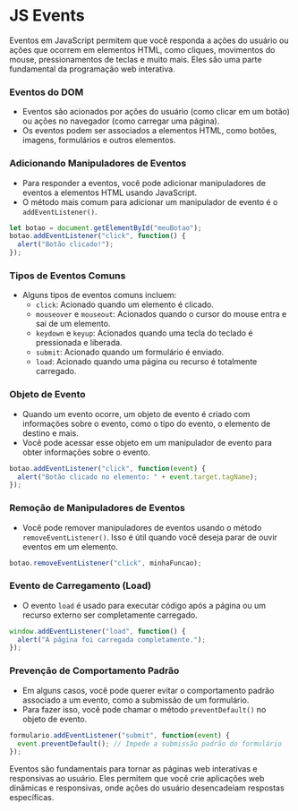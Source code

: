 # JS Events

Eventos em JavaScript permitem que você responda a ações do usuário ou ações que ocorrem em elementos HTML, como cliques, movimentos do mouse, pressionamentos de teclas e muito mais. Eles são uma parte fundamental da programação web interativa.

### Eventos do DOM

- Eventos são acionados por ações do usuário (como clicar em um botão) ou ações no navegador (como carregar uma página).
- Os eventos podem ser associados a elementos HTML, como botões, imagens, formulários e outros elementos.

### Adicionando Manipuladores de Eventos

- Para responder a eventos, você pode adicionar manipuladores de eventos a elementos HTML usando JavaScript.
- O método mais comum para adicionar um manipulador de evento é o `addEventListener()`.

```js
let botao = document.getElementById("meuBotao");
botao.addEventListener("click", function() {
  alert("Botão clicado!");
});
```
### Tipos de Eventos Comuns

- Alguns tipos de eventos comuns incluem:
    - `click`: Acionado quando um elemento é clicado.
    - `mouseover` e `mouseout`: Acionados quando o cursor do mouse entra e sai de um elemento.
    - `keydown` e `keyup`: Acionados quando uma tecla do teclado é pressionada e liberada.
    - `submit`: Acionado quando um formulário é enviado.
    - `load`: Acionado quando uma página ou recurso é totalmente carregado.

### Objeto de Evento

- Quando um evento ocorre, um objeto de evento é criado com informações sobre o evento, como o tipo do evento, o elemento de destino e mais.
- Você pode acessar esse objeto em um manipulador de evento para obter informações sobre o evento.

```js
botao.addEventListener("click", function(event) {
  alert("Botão clicado no elemento: " + event.target.tagName);
});
```

### Remoção de Manipuladores de Eventos

- Você pode remover manipuladores de eventos usando o método `removeEventListener()`. Isso é útil quando você deseja parar de ouvir eventos em um elemento.

```js
botao.removeEventListener("click", minhaFuncao);
```

### Evento de Carregamento (Load)

- O evento `load` é usado para executar código após a página ou um recurso externo ser completamente carregado.

```js
window.addEventListener("load", function() {
  alert("A página foi carregada completamente.");
});
```

### Prevenção de Comportamento Padrão

- Em alguns casos, você pode querer evitar o comportamento padrão associado a um evento, como a submissão de um formulário.
- Para fazer isso, você pode chamar o método `preventDefault()` no objeto de evento.

```js
formulario.addEventListener("submit", function(event) {
  event.preventDefault(); // Impede a submissão padrão do formulário
});
```

Eventos são fundamentais para tornar as páginas web interativas e responsivas ao usuário. Eles permitem que você crie aplicações web dinâmicas e responsivas, onde ações do usuário desencadeiam respostas específicas.